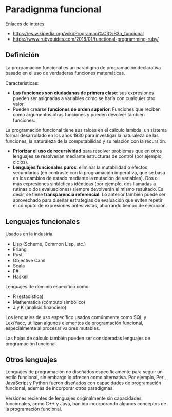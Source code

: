 

# Paradignma funcional

Enlaces de interés:
* https://es.wikipedia.org/wiki/Programaci%C3%B3n_funcional
* https://www.rubyguides.com/2018/01/functional-programming-ruby/

## Definición

La programación funcional es un paradigma de programación declarativa basado en el uso de verdaderas funciones matemáticas.

Características:
* **Las funciones son ciudadanas de primera clase**: sus expresiones pueden ser asignadas a variables como se haría con cualquier otro valor.
* Pueden crearse **funciones de orden superior**: Funciones que reciben como argumentos otras funciones y pueden devolver también funciones.

La programación funcional tiene sus raíces en el cálculo lambda, un sistema formal desarrollado en los años 1930 para investigar la naturaleza de las funciones, la naturaleza de la computabilidad y su relación con la recursión. 

* **Priorizar el uso de recursividad** para resolver problemas que en otros lenguajes se resolverían mediante estructuras de control (por ejemplo, ciclos). 
* **Lenguajes funcionales puros**: eliminar la mutabilidad o efectos secundarios (en contraste con la programación imperativa, que se basa en los cambios de estado mediante la mutación de variables). Dos o más expresiones sintácticas idénticas (por ejemplo, dos llamadas a rutinas o dos evaluaciones) siempre devolverán el mismo resultado. Es decir, se tiene **transparencia referencial**. Lo anterior también puede ser aprovechado para diseñar estrategias de evaluación que eviten repetir el cómputo de expresiones antes vistas, ahorrando tiempo de ejecución.

## Lenguajes funcionales

Usados en la industria:
* Lisp (Scheme, Common Lisp, etc.)
* Erlang
* Rust
* Objective Caml
* Scala
* F#
* Haskell

Lenguajes de dominio específico como 
* R (estadística)
* Mathematica (cómputo simbólico)
* J y K (análisis financiero)

Los lenguajes de uso específico usados comúnmente como SQL y Lex/Yacc, utilizan algunos elementos de programación funcional, especialmente al procesar valores mutables.

Las hojas de cálculo también pueden ser consideradas lenguajes de programación funcional.

## Otros lenguajes 

Lenguajes de programación no diseñados específicamente para seguir un estilo funcional, sin embargo lo ofrecen como alternativa. Por ejemplo, Perl, JavaScript y Python fueron diseñados con capacidades de programación funcional, además de incorporar otros paradigmas.

Versiones recientes de lenguajes originalmente sin capacidades funcionales, como C++ y Java, han ido incorporando algunos conceptos de la programación funcional.


